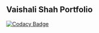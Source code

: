 ## Vaishali Shah Portfolio


[![Codacy Badge](https://api.codacy.com/project/badge/Grade/c6edf38916034922b8dc52c8eb0e76b2)](https://www.codacy.com/app/vaishali.shah/vaishali11.github.io?utm_source=github.com&amp;utm_medium=referral&amp;utm_content=vaishali11/vaishali11.github.io&amp;utm_campaign=Badge_Grade)
